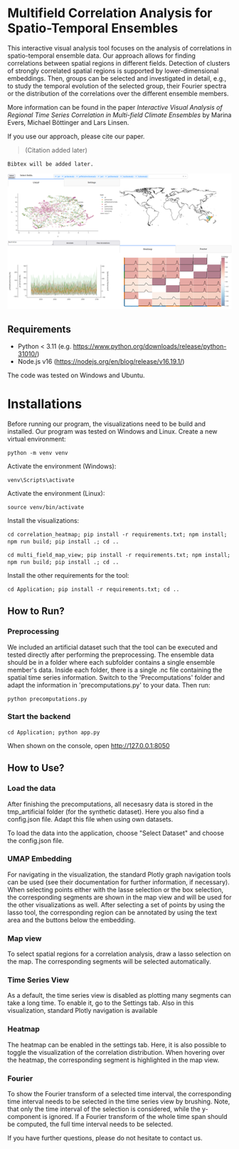 # Multifield Correlation Analysis for Spatio-Temporal Ensembles

This interactive visual analysis tool focuses on the analysis of correlations in spatio-temporal ensemble data. Our approach allows for finding correlations between spatial regions in different fields. Detection of clusters of strongly correlated spatial regions is supported by lower-dimensional embeddings. Then, groups can be selected and investigated in detail, e.g., to study the temporal evolution of the selected group, their Fourier spectra or the distribution of the correlations over the different ensemble members.

More information can be found in the paper *Interactive Visual Analysis of Regional Time Series Correlation in
Multi-field Climate Ensembles* by Marina Evers, Michael Böttinger and Lars Linsen.

If you use our approach, please cite our paper.
> (Citation added later)

```
Bibtex will be added later.
```

![Screenshot](screenshot.png)

## Requirements

- Python < 3.11 (e.g. https://www.python.org/downloads/release/python-31010/)
- Node.js v16 (https://nodejs.org/en/blog/release/v16.19.1/)

The code was tested on Windows and Ubuntu.

# Installations
Before running our program, the visualizations need to be build and installed. Our program was tested on Windows and Linux.
Create a new virtual environment:
```
python -m venv venv
```
Activate the environment (Windows):
```
venv\Scripts\activate
```
Activate the environment (Linux):
```
source venv/bin/activate
```
Install the visualizations:
```
cd correlation_heatmap; pip install -r requirements.txt; npm install; npm run build; pip install .; cd ..
```
```
cd multi_field_map_view; pip install -r requirements.txt; npm install; npm run build; pip install .; cd ..
```
Install the other requirements for the tool:
```
cd Application; pip install -r requirements.txt; cd ..
```

## How to Run?
### Preprocessing
We included an artificial dataset such that the tool can be executed and tested directly after performing the preprocessing.
The ensemble data should be in a folder where each subfolder contains a single ensemble member's data. Inside each folder, there is a single .nc file containing the spatial time series information.
Switch to the 'Precomputations' folder and adapt the information in 'precomputations.py' to your data. Then run:
```
python precomputations.py
```

### Start the backend
```
cd Application; python app.py
```
When shown on the console, open http://127.0.0.1:8050

## How to Use?
### Load the data
After finishing the precomputations, all necesasry data is stored in the tmp_artificial folder (for the synthetic dataset). Here you also find a config.json file. Adapt this file when using own datasets.

To load the data into the application, choose "Select Dataset" and choose the config.json file.

### UMAP Embedding
For navigating in the visualization, the standard Plotly graph navigation tools can be used (see their documentation for further information, if necessary). When selecting points either with the lasse selection or the box selection, the corresponding segments are shown in the map view and will be used for the other visualizations as well.
After selecting a set of points by using the lasso tool, the corresponding region can be annotated by using the text area and the buttons below the embedding.

### Map view
To select spatial regions for a correlation analysis, draw a lasso selection on the map. The corresponding segments will be selected automatically.

### Time Series View
As a default, the time series view is disabled as plotting many segments can take a long time. To enable it, go to the Settings tab. Also in this visualization, standard Plotly navigation is available

### Heatmap
The heatmap can be enabled in the settings tab. Here, it is also possible to toggle the visualization of the correlation distribution. When hovering over the heatmap, the corresponding segment is highlighted in the map view.

### Fourier
To show the Fourier transform of a selected time interval, the corresponding time interval needs to be selected in the time series view by brushing. Note, that only the time interval of the selection is considered, while the y-component is ignored. If a Fourier transform of the whole time span should be computed, the full time interval needs to be selected.

If you have further questions, please do not hesitate to contact us.

